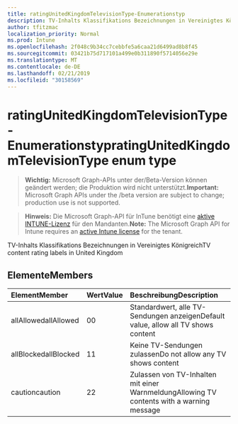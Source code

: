 ```yaml
---
title: ratingUnitedKingdomTelevisionType-Enumerationstyp
description: TV-Inhalts Klassifikations Bezeichnungen in Vereinigtes Königreich
author: tfitzmac
localization_priority: Normal
ms.prod: Intune
ms.openlocfilehash: 2f048c9b34cc7cebbfe5a6caa21d6499ad8b8f45
ms.sourcegitcommit: 03421b75d717101a499e0b311890f5714056e29e
ms.translationtype: MT
ms.contentlocale: de-DE
ms.lasthandoff: 02/21/2019
ms.locfileid: "30158569"
---
```

# <a name="ratingunitedkingdomtelevisiontype-enum-type"></a><span data-ttu-id="09bda-103">ratingUnitedKingdomTelevisionType-Enumerationstyp</span><span class="sxs-lookup"><span data-stu-id="09bda-103">ratingUnitedKingdomTelevisionType enum type</span></span>

> <span data-ttu-id="09bda-104">**Wichtig:** Microsoft Graph-APIs unter der/Beta-Version können geändert werden; die Produktion wird nicht unterstützt.</span><span class="sxs-lookup"><span data-stu-id="09bda-104">**Important:** Microsoft Graph APIs under the /beta version are subject to change; production use is not supported.</span></span>

> <span data-ttu-id="09bda-105">**Hinweis:** Die Microsoft Graph-API für InTune benötigt eine [aktive INTUNE-Lizenz](https://go.microsoft.com/fwlink/?linkid=839381) für den Mandanten.</span><span class="sxs-lookup"><span data-stu-id="09bda-105">**Note:** The Microsoft Graph API for Intune requires an [active Intune license](https://go.microsoft.com/fwlink/?linkid=839381) for the tenant.</span></span>

<span data-ttu-id="09bda-106">TV-Inhalts Klassifikations Bezeichnungen in Vereinigtes Königreich</span><span class="sxs-lookup"><span data-stu-id="09bda-106">TV content rating labels in United Kingdom</span></span>

## <a name="members"></a><span data-ttu-id="09bda-107">Elemente</span><span class="sxs-lookup"><span data-stu-id="09bda-107">Members</span></span>
|<span data-ttu-id="09bda-108">Element</span><span class="sxs-lookup"><span data-stu-id="09bda-108">Member</span></span>|<span data-ttu-id="09bda-109">Wert</span><span class="sxs-lookup"><span data-stu-id="09bda-109">Value</span></span>|<span data-ttu-id="09bda-110">Beschreibung</span><span class="sxs-lookup"><span data-stu-id="09bda-110">Description</span></span>|
|:---|:---|:---|
|<span data-ttu-id="09bda-111">allAllowed</span><span class="sxs-lookup"><span data-stu-id="09bda-111">allAllowed</span></span>|<span data-ttu-id="09bda-112">0</span><span class="sxs-lookup"><span data-stu-id="09bda-112">0</span></span>|<span data-ttu-id="09bda-113">Standardwert, alle TV-Sendungen anzeigen</span><span class="sxs-lookup"><span data-stu-id="09bda-113">Default value, allow all TV shows content</span></span>|
|<span data-ttu-id="09bda-114">allBlocked</span><span class="sxs-lookup"><span data-stu-id="09bda-114">allBlocked</span></span>|<span data-ttu-id="09bda-115">1</span><span class="sxs-lookup"><span data-stu-id="09bda-115">1</span></span>|<span data-ttu-id="09bda-116">Keine TV-Sendungen zulassen</span><span class="sxs-lookup"><span data-stu-id="09bda-116">Do not allow any TV shows content</span></span>|
|<span data-ttu-id="09bda-117">caution</span><span class="sxs-lookup"><span data-stu-id="09bda-117">caution</span></span>|<span data-ttu-id="09bda-118">2</span><span class="sxs-lookup"><span data-stu-id="09bda-118">2</span></span>|<span data-ttu-id="09bda-119">Zulassen von TV-Inhalten mit einer Warnmeldung</span><span class="sxs-lookup"><span data-stu-id="09bda-119">Allowing TV contents with a warning message</span></span>|




